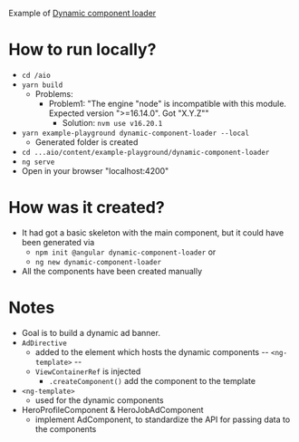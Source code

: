 Example of [Dynamic component loader](https://angular.io/guide/dynamic-component-loader)

# How to run locally?
* `cd /aio`
* `yarn build`
  * Problems:
    * Problem1: "The engine "node" is incompatible with this module. Expected version ">=16.14.0". Got "X.Y.Z""
      * Solution: `nvm use v16.20.1`
* `yarn example-playground dynamic-component-loader --local`
  * Generated folder is created
* `cd ...aio/content/example-playground/dynamic-component-loader`
* `ng serve`
* Open in your browser "localhost:4200"

# How was it created?
* It had got a basic skeleton with the main component, but it could have been generated via 
  * `npm init @angular dynamic-component-loader` or
  * `ng new dynamic-component-loader`
* All the components have been created manually

# Notes
* Goal is to build a dynamic ad banner.
* `AdDirective`
  * added to the element which hosts the dynamic components -- `<ng-template>` --
  * `ViewContainerRef` is injected
    * `.createComponent()`  add the component to the template
* `<ng-template>`
  * used for the dynamic components
* HeroProfileComponent & HeroJobAdComponent
  * implement AdComponent, to  standardize the API for passing data to the components